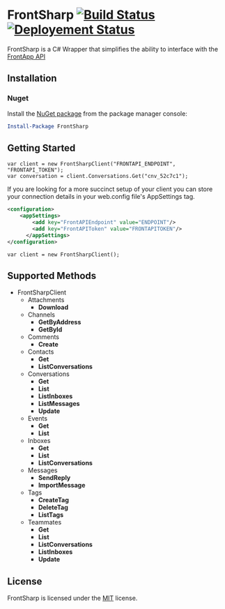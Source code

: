 # FrontSharp [![Build Status](https://cal5barton.visualstudio.com/frontsharp/_apis/build/status/cal5barton.frontsharp?branchName=master)](https://cal5barton.visualstudio.com/frontsharp/_build/latest?definitionId=1&branchName=master) [![Deployement Status](https://cal5barton.vsrm.visualstudio.com/_apis/public/Release/badge/3ddd3b5d-f54b-4244-ab0e-4c40a3ebded7/1/1)](https://cal5barton.vsrm.visualstudio.com/_apis/public/Release/badge/3ddd3b5d-f54b-4244-ab0e-4c40a3ebded7/1/1)
FrontSharp is a C# Wrapper that simplifies the ability to interface with the [FrontApp API](https://dev.frontapp.com/)

## Installation
### Nuget
Install the [NuGet package](https://www.nuget.org/packages/FrontSharp/) from the package manager console:
```powershell
Install-Package FrontSharp
```
## Getting Started
```CSharp
var client = new FrontSharpClient("FRONTAPI_ENDPOINT", "FRONTAPI_TOKEN");
var conversation = client.Conversations.Get("cnv_52c7c1");
```
If you are looking for a more succinct setup of your client you can store your connection details in your web.config file's AppSettings tag.
```xml
<configuration>
    <appSettings>
        <add key="FrontAPIEndpoint" value="ENDPOINT"/>
        <add key="FrontAPIToken" value="FRONTAPITOKEN"/>
      </appSettings>
</configuration>
```
```CSharp
var client = new FrontSharpClient();
```
## Supported Methods
* FrontSharpClient
  * Attachments
      * **Download**
  * Channels
      * **GetByAddress**
      * **GetById**
  * Comments
      * **Create**
  * Contacts
      * **Get**
      * **ListConversations**
  * Conversations
      * **Get**
      * **List**
      * **ListInboxes**
      * **ListMessages**
      * **Update**
  * Events
      * **Get**
      * **List**
  * Inboxes
      * **Get**
      * **List**
      * **ListConversations**
  * Messages
      * **SendReply**
      * **ImportMessage**
  * Tags
      * **CreateTag**
      * **DeleteTag**
      * **ListTags**
  * Teammates
      * **Get**
      * **List**
      * **ListConversations**
      * **ListInboxes**
      * **Update**

## License
FrontSharp is licensed under the [MIT](https://github.com/cal5fishbowl/frontsharp/blob/master/LICENSE) license.
